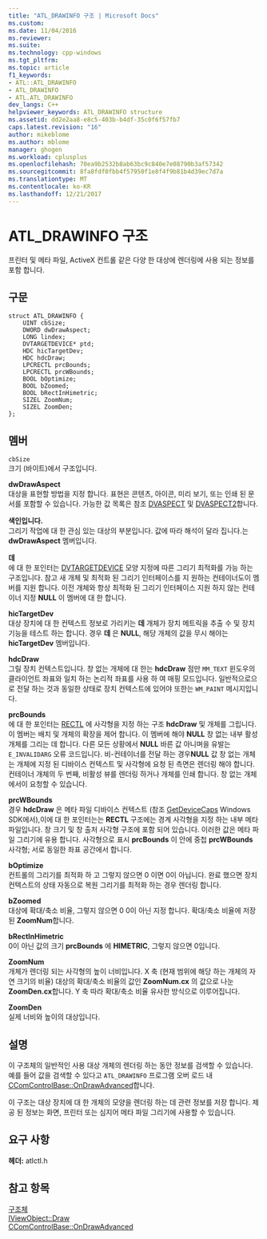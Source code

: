 ```yaml
---
title: "ATL_DRAWINFO 구조 | Microsoft Docs"
ms.custom: 
ms.date: 11/04/2016
ms.reviewer: 
ms.suite: 
ms.technology: cpp-windows
ms.tgt_pltfrm: 
ms.topic: article
f1_keywords:
- ATL::ATL_DRAWINFO
- ATL_DRAWINFO
- ATL.ATL_DRAWINFO
dev_langs: C++
helpviewer_keywords: ATL_DRAWINFO structure
ms.assetid: dd2e2aa8-e8c5-403b-b4df-35c0f6f57fb7
caps.latest.revision: "16"
author: mikeblome
ms.author: mblome
manager: ghogen
ms.workload: cplusplus
ms.openlocfilehash: 70ea9b2532b8ab63bc9c840e7e08790b3af57342
ms.sourcegitcommit: 8fa8fdf0fbb4f57950f1e8f4f9b81b4d39ec7d7a
ms.translationtype: MT
ms.contentlocale: ko-KR
ms.lasthandoff: 12/21/2017
---
```

# <a name="atldrawinfo-structure"></a>ATL_DRAWINFO 구조
프린터 및 메타 파일, ActiveX 컨트롤 같은 다양 한 대상에 렌더링에 사용 되는 정보를 포함 합니다.  
  
## <a name="syntax"></a>구문  
  
```
struct ATL_DRAWINFO {
    UINT cbSize;
    DWORD dwDrawAspect;
    LONG lindex;
    DVTARGETDEVICE* ptd;
    HDC hicTargetDev;
    HDC hdcDraw;
    LPCRECTL prcBounds;
    LPCRECTL prcWBounds;
    BOOL bOptimize;
    BOOL bZoomed;
    BOOL bRectInHimetric;
    SIZEL ZoomNum;
    SIZEL ZoomDen;
};
```  
  
## <a name="members"></a>멤버  
 `cbSize`  
 크기 (바이트)에서 구조입니다.  
  
 **dwDrawAspect**  
 대상을 표현할 방법을 지정 합니다. 표현은 콘텐츠, 아이콘, 미리 보기, 또는 인쇄 된 문서를 포함할 수 있습니다. 가능한 값 목록은 참조 [DVASPECT](http://msdn.microsoft.com/library/windows/desktop/ms690318) 및 [DVASPECT2](http://msdn.microsoft.com/library/windows/desktop/ms688644)합니다.  
  
 **색인입니다.**  
 그리기 작업에 대 한 관심 있는 대상의 부분입니다. 값에 따라 해석이 달라 집니다.는 **dwDrawAspect** 멤버입니다.  
  
 **데**  
 에 대 한 포인터는 [DVTARGETDEVICE](http://msdn.microsoft.com/library/windows/desktop/ms686613) 모양 지정에 따른 그리기 최적화를 가능 하는 구조입니다. 참고 새 개체 및 최적화 된 그리기 인터페이스를 지 원하는 컨테이너도이 멤버를 지원 합니다. 이전 개체와 항상 최적화 된 그리기 인터페이스 지원 하지 않는 컨테이너 지정 **NULL** 이 멤버에 대 한 합니다.  
  
 **hicTargetDev**  
 대상 장치에 대 한 컨텍스트 정보로 가리키는 **데** 개체가 장치 메트릭을 추출 수 및 장치 기능을 테스트 하는 합니다. 경우 **데** 은 **NULL**, 해당 개체의 값을 무시 해야는 **hicTargetDev** 멤버입니다.  
  
 **hdcDraw**  
 그릴 장치 컨텍스트입니다. 창 없는 개체에 대 한는 **hdcDraw** 점만 `MM_TEXT` 윈도우의 클라이언트 좌표와 일치 하는 논리적 좌표를 사용 하 여 매핑 모드입니다. 일반적으로으로 전달 하는 것과 동일한 상태로 장치 컨텍스트에 있어야 또한는 `WM_PAINT` 메시지입니다.  
  
 **prcBounds**  
 에 대 한 포인터는 [RECTL](http://msdn.microsoft.com/library/windows/desktop/dd162907) 에 사각형을 지정 하는 구조 **hdcDraw** 및 개체를 그립니다. 이 멤버는 배치 및 개체의 확장을 제어 합니다. 이 멤버에 해야 **NULL** 창 없는 내부 활성 개체를 그리는 데 합니다. 다른 모든 상황에서 **NULL** 바른 값 아니며을 유발는 `E_INVALIDARG` 오류 코드입니다. 비-컨테이너를 전달 하는 경우**NULL** 값 창 없는 개체는 개체에 지정 된 디바이스 컨텍스트 및 사각형에 요청 된 측면은 렌더링 해야 합니다. 컨테이너 개체의 두 번째, 비활성 뷰를 렌더링 하거나 개체를 인쇄 합니다. 창 없는 개체에서이 요청할 수 있습니다.  
  
 **prcWBounds**  
 경우 **hdcDraw** 은 메타 파일 디바이스 컨텍스트 (참조 [GetDeviceCaps](http://msdn.microsoft.com/library/windows/desktop/dd144877) Windows SDK에서),이에 대 한 포인터는는 **RECTL** 구조에는 경계 사각형을 지정 하는 내부 메타 파일입니다. 창 크기 및 창 출처 사각형 구조에 포함 되어 있습니다. 이러한 값은 메타 파일 그리기에 유용 합니다. 사각형으로 표시 **prcBounds** 이 안에 중첩 **prcWBounds** 사각형; 서로 동일한 좌표 공간에서 합니다.  
  
 **bOptimize**  
 컨트롤의 그리기를 최적화 하 고 그렇지 않으면 0 이면 0이 아닙니다. 완료 했으면 장치 컨텍스트의 상태 자동으로 복원 그리기를 최적화 하는 경우 렌더링 합니다.  
  
 **bZoomed**  
 대상에 확대/축소 비율, 그렇지 않으면 0 0이 아닌 지정 합니다. 확대/축소 비율에 저장 된 **ZoomNum**합니다.  
  
 **bRectInHimetric**  
 0이 아닌 값의 크기 **prcBounds** 에 **HIMETRIC**, 그렇지 않으면 0입니다.  
  
 **ZoomNum**  
 개체가 렌더링 되는 사각형의 높이 너비입니다. X 축 (현재 범위에 해당 하는 개체의 자연 크기의 비율) 대상의 확대/축소 비율의 값인 **ZoomNum.cx** 의 값으로 나눈 **ZoomDen.cx**합니다. Y 축 따라 확대/축소 비율 유사한 방식으로 이루어집니다.  
  
 **ZoomDen**  
 실제 너비와 높이의 대상입니다.  
  
## <a name="remarks"></a>설명  
 이 구조체의 일반적인 사용 대상 개체의 렌더링 하는 동안 정보를 검색할 수 있습니다. 예를 들어 값을 검색할 수 있다고 `ATL_DRAWINFO` 프로그램 오버 로드 내 [CComControlBase::OnDrawAdvanced](ccomcontrolbase-class.md#ondrawadvanced)합니다.  
  
 이 구조는 대상 장치에 대 한 개체의 모양을 렌더링 하는 데 관련 정보를 저장 합니다. 제공 된 정보는 화면, 프린터 또는 심지어 메타 파일 그리기에 사용할 수 있습니다.  
  
## <a name="requirements"></a>요구 사항  
 **헤더:** atlctl.h  
  
## <a name="see-also"></a>참고 항목  
 [구조체](../../atl/reference/atl-structures.md)   
 [IViewObject::Draw](http://msdn.microsoft.com/library/windows/desktop/ms688655)   
 [CComControlBase::OnDrawAdvanced](../../atl/reference/ccomcontrolbase-class.md#ondrawadvanced)





